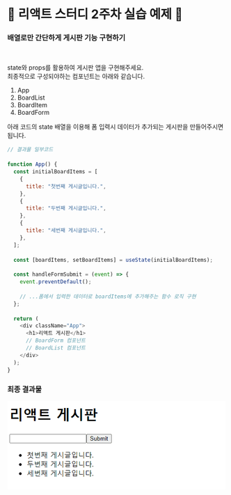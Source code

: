 # 🍔 리액트 스터디 2주차 실습 예제 🍔

### 배열로만 간단하게 게시판 기능 구현하기

<br/>

state와 props를 활용하여 게시판 앱을 구현해주세요.  
최종적으로 구성되야하는 컴포넌트는 아래와 같습니다.

1. App
2. BoardList
3. BoardItem
4. BoardForm

아래 코드의 state 배열을 이용해 폼 입력시 데이터가 추가되는 게시판을 만들어주시면 됩니다.

```js
// 결과물 일부코드

function App() {
  const initialBoardItems = [
    {
      title: "첫번째 게시글입니다.",
    },
    {
      title: "두번째 게시글입니다.",
    },
    {
      title: "세번째 게시글입니다.",
    },
  ];

  const [boardItems, setBoardItems] = useState(initialBoardItems);

  const handleFormSubmit = (event) => {
    event.preventDefault();

    // ...폼에서 입력한 데이터로 boardItems에 추가해주는 함수 로직 구현
  };

  return (
    <div className="App">
      <h1>리액트 게시판</h1>
      // BoardForm 컴포넌트 
      // BoardList 컴포넌트
    </div>
  );
}
```

### 최종 결과물   

![결과물이미지](./result.gif)
